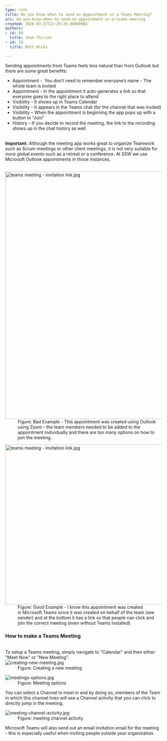 ```yaml
---
type: rule
title: Do you know when to send an Appointment or a Teams Meeting?
uri: do-you-know-when-to-send-an-appointment-or-a-teams-meeting
created: 2020-03-27T21:29:28.0000000Z
authors:
- id: 69
  title: Jean Thirion
- id: 78
  title: Matt Wicks

---
```




<span class='intro'> <div>Sending appointments from Teams feels less natural than from Outlook&#160;but there are some great&#160;benefits&#58;<br> 
   <ul><li>Appointment - &#160;You don’t need to remember everyone’s name - The whole team is invited</li><li>Appointment - In the appointment it auto-generates a link so that everyone goes to the right place to attend</li><li>Visibility - It shows up in Teams Calendar</li><li>Visibility - It appears in the Teams chat (for the channel that was invited)</li><li>Visibility – When the appointment is beginning the app&#160;pops up with a button to&#160;“Join”</li><li>History - If you decide to record the meeting, the link to the recording shows up in the chat history as well<br></li></ul></div><div><div> 
      <br> 
   </div><div> 
      <b>Important&#58;</b>&#160;Although the meeting app works great to organize Teamwork such as Scrum meetings or other client meetings, it is not very suitable for more global events such as a retreat or a conference. At SSW we use Microsoft Outlook appointments in those instances.<br><br></div><div>
      <dl class="badImage"><dt> 
      <img src="/SiteAssets/run-your-meetings-through-teams/team%20meeting%20-%20bad%20example.jpg" alt="teams meeting - invitation link.jpg" style="width&#58;793px;" />
   <br></dt><dd>​​Figure&#58; Bad Example - This appointment was created using Outlook using Zoom -&#160;the team members&#160;needed to be added to the appointment&#160;individually and there are too many options on how to join the meeting.<br></dd></dl></div></div><dl class="goodImage"><dt> 
      <img src="/SiteAssets/run-your-meetings-through-teams/team%20meetings%20-%20appointment%20from%20teams.jpg" alt="teams meeting - invitation link.jpg" style="width&#58;512px;" /> 
   </dt><dd>​​Figure&#58; Good Example - I know this appointment was created in&#160;Microsoft Teams since it was created on behalf of the team (see sender) and at&#160;the bottom&#160;it&#160;has&#160;a link so that people can click and join the correct meeting (even without Teams installed)<br></dd></dl> </span>

<dl class="image"><h3 class="ssw15-rteElement-H3">How to make a Teams Meeting<br></h3><dt>
      <br>
   </dt><dt>To setup a Teams meeting, simply navigate to &quot;Calendar&quot;&#160;and then either &quot;Meet Now&quot;&#160;or &quot;New Meeting&quot;.<br></dt><dt>
      <img src="/PublishingImages/creating-new-meeting.jpg" alt="creating-new-meeting.jpg" /> 
   </dt><dd>​Figure&#58; Creating a new meeting&#160;</dd></dl><dl class="image"><dt> 
      <img src="/PublishingImages/meetings-options.jpg" alt="meetings-options.jpg" /> 
   </dt><dd>Figure&#58; Meeting options</dd></dl><p>You can select a Channel to meet in and&#160;by doing so, members of the Team in which this channel lives will see a Channel activity that you can click to directly jump in the meeting.<br></p><dl class="image"><dt> 
      <img src="/PublishingImages/meeting-channel-activity.jpg" alt="meeting-channel-activity.jpg" />​ </dt><dd>Figure&#58; meeting channel activity</dd></dl><p>Microsoft Teams will also send out an email invitation email for the meeting - this is especially useful when inviting people outside your organization.<br></p>
<br>


